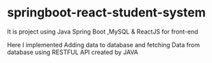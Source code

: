 # springboot-react-student-system

It is  project using Java Spring Boot ,MySQL & ReactJS for front-end

Here I implemented Adding data to database and fetching Data from database using RESTFUL API created by JAVA
